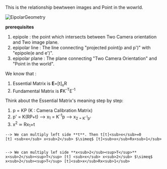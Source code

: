 This is the relationship bewtween images and Point in the wowrld.

![EipolarGeometry](https://github.com/WD4715/SlamStudy/assets/117700793/76a038c4-0ad8-4720-871c-e20aaa814aa1)

**prerequisites**
  1. epipole : the point which intersects between Two Camera orientation and Two image plane.
  2. epipolar line : The line connecting "projected point(p and p')" with "epipole(e and e')".
  3. epipolar plane : The plane connecting "Two Camera Orientation" and "Point in the world".

We know that :
  1. Essential Matrix is **E**=[t]<sub>x</sub>R
  2. Fundamental Matrix is **F**K<sup>-T</sup>E<sup>-1</sup>

Think about the Essential Matrix's meaning step by step:
  1. p = KP (K : Camera Calibration Matrix)
  2. p' = K(RP+t)
    --> x<sub>1</sub> = K<sup>-1</sup>p
    --> x<sub>2</sbu> = K<sup>-1</sup>p'
  3. x<sup>2</sup> 	$\simeq$ Rx<sub>1</sub>+t
    
    
    --> We can multiply left side **t**. Then t[t]<sub>x</sub>=0
    [t] <sub>x</sub> x<sub>2</sub> $\simeq$ [t]<sub>x</sub>Rx<sub>1</sub>
    
    
    --> We can multiply lef side **x<sub>2</sub><sup>T</sup>**
    x<sub>2</sub><sup>T</sup> [t] <sub>x</sub> x<sub>2</sub> $\simeq$ x<sub>2</sub><sup>T</sup> [t]<sub>x</sub>Rx<sub>1</sub>
    
  
